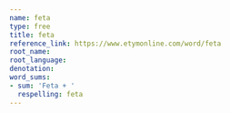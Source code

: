 ```yaml
---
name: feta
type: free
title: feta
reference_link: https://www.etymonline.com/word/feta
root_name: 
root_language: 
denotation: 
word_sums:
- sum: 'Feta + '
  respelling: feta
---
```

